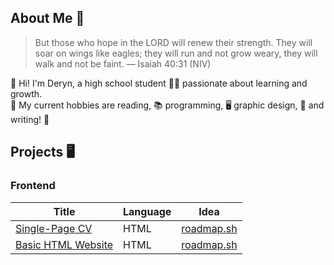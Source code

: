 ## About Me 👤

> But those who hope in the LORD will renew their strength. They will soar on wings like eagles; they will run and not grow weary, they will walk and not be faint. — Isaiah 40:31 (NIV)

👋 Hi! I'm Deryn, a high school student 👩‍🎓 passionate about learning and growth. </br>
💪 My current hobbies are reading, 📚 programming, 🖥 graphic design, 🎨 and writing! 📰

## Projects 🖥
### Frontend
| Title                                                                                                         | Language | Idea                                                        |
|---------------------------------------------------------------------------------------------------------------|----------| ------------------------------------------------------------|
| [Single-Page CV](https://github.com/deryntheone/deryntheone/tree/main/Frontend/01%Single-Page%20CV)           | HTML     | [roadmap.sh](https://roadmap.sh/projects/single-page-cv)    |
| [Basic HTML Website](https://github.com/deryntheone/deryntheone/tree/main/Frontend/02%Basic%20HTML%20Website) | HTML     | [roadmap.sh](https://roadmap.sh/projects/basic-html-website)|
